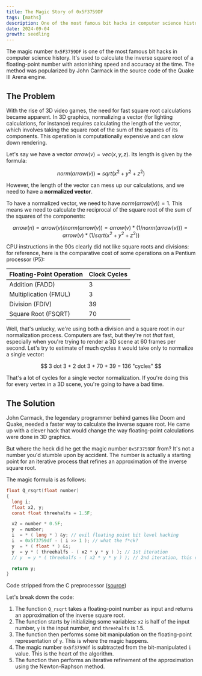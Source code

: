 ```yaml
---
title: The Magic Story of 0x5F3759DF
tags: [maths]
description: One of the most famous bit hacks in computer science history, the magic number 0x5F3759DF is used to calculate the inverse square root of a floating-point number.
date: 2024-09-04
growth: seedling
---
```


The magic number `0x5F3759DF` is one of the most famous bit hacks in computer science history. It's used to calculate the inverse square root of a floating-point number with astonishing speed and accuracy at the time. The method was popularized by John Carmack in the source code of the Quake III Arena engine.

## The Problem

With the rise of 3D video games, the need for fast square root calculations became apparent. In 3D graphics, normalizing a vector (for lighting calculations, for instance) requires calculating the length of the vector, which involves taking the square root of the sum of the squares of its components. This operation is computationally expensive and can slow down rendering.

Let's say we have a vector $arrow(v) = vec(x,y,z)$. Its length is given by the formula:

$$
norm(arrow(v)) = sqrt(x^2 + y^2 + z^2)
$$

However, the length of the vector can mess up our calculations, and we need to have a **normalized vector**.

To have a normalized vector, we need to have $norm(arrow(v)) = 1$. This means we need to calculate the reciprocal of the square root of the sum of the squares of the components:

$$
arrow(n) = arrow(v) / norm(arrow(v)) = arrow(v) * (1 / norm(arrow(v))) = arrow(v) * (1 / sqrt(x^2 + y^2 + z^2))
$$

CPU instructions in the 90s clearly did not like square roots and divisions: for reference, here is the comparative cost of some operations on a Pentium processor (P5):

| **Floating-Point Operation** | **Clock Cycles** |
| ---------------------------- | ---------------- |
| Addition (FADD)              | 3                |
| Multiplication (FMUL)        | 3                |
| Division (FDIV)              | 39               |
| Square Root (FSQRT)          | 70               |

Well, that's unlucky, we're using both a division and a square root in our normalization process. Computers are fast, but they're not *that* fast, especially when you're trying to render a 3D scene at 60 frames per second. Let's try to estimate of much cycles it would take only to normalize a single vector:

$$ 
3 dot 3 + 2 dot 3 + 70 + 39 = 136 "cycles"
$$

That's a lot of cycles for a single vector normalization. If you're doing this for every vertex in a 3D scene, you're going to have a bad time.

## The Solution

John Carmack, the legendary programmer behind games like Doom and Quake, needed a faster way to calculate the inverse square root. He came up with a clever hack that would change the way floating-point calculations were done in 3D graphics.

But where the heck did he get the magic number `0x5F3759DF` from? It's not a number you'd stumble upon by accident. The number is actually a starting point for an iterative process that refines an approximation of the inverse square root.

The magic formula is as follows:

```c
float Q_rsqrt(float number)
{
  long i;
  float x2, y;
  const float threehalfs = 1.5F;

  x2 = number * 0.5F;
  y  = number;
  i  = * ( long * ) &y; // evil floating point bit level hacking
  i  = 0x5f3759df - ( i >> 1 ); // what the f*ck?
  y  = * ( float * ) &i;
  y  = y * ( threehalfs - ( x2 * y * y ) ); // 1st iteration
  // y  = y * ( threehalfs - ( x2 * y * y ) ); // 2nd iteration, this can be removed

  return y;
}
```
<figcaption>
Code stripped from the C preprocessor (<a href="https://web.archive.org/web/20170729072505/https://github.com/id-Software/Quake-III-Arena/blob/master/code/game/q_math.c#L552">source</a>)
</figcaption>

Let's break down the code:

1. The function `Q_rsqrt` takes a floating-point number as input and returns an approximation of the inverse square root.
2. The function starts by initializing some variables: `x2` is half of the input number, `y` is the input number, and `threehalfs` is 1.5.
3. The function then performs some bit manipulation on the floating-point representation of `y`. This is where the magic happens.
4. The magic number `0x5f3759df` is subtracted from the bit-manipulated `i` value. This is the heart of the algorithm.
5. The function then performs an iterative refinement of the approximation using the Newton-Raphson method.

